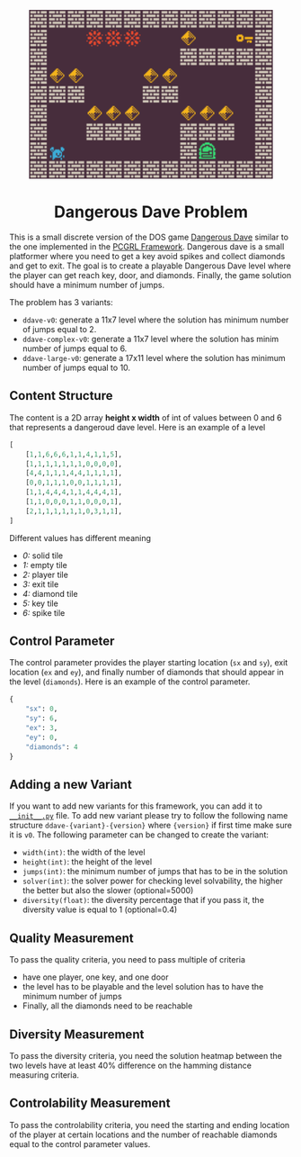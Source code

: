<p align="center">
	<img height="300px" src="../../../images/ddave/example.png"/>
</p>
<h1 align="center">
Dangerous Dave Problem
</h1>

This is a small discrete version of the DOS game [Dangerous Dave](https://www.retrogames.cz/play_480-DOS.php) similar to the one implemented in the [PCGRL Framework](https://github.com/amidos2006/gym-pcgrl). Dangerous dave is a small platformer where you need to get a key avoid spikes and collect diamonds and get to exit. The goal is to create a playable Dangerous Dave level where the player can get reach key, door, and diamonds. Finally, the game solution should have a minimum number of jumps.

The problem has 3 variants:
- `ddave-v0`: generate a 11x7 level where the solution has minimum number of jumps equal to 2.
- `ddave-complex-v0`: generate a 11x7 level where the solution has minim number of jumps equal to 6.
- `ddave-large-v0`: generate a 17x11 level where the solution has minimum number of jumps equal to 10.

## Content Structure
The content is a 2D array **height x width** of int of values between 0 and 6 that represents a dangeroud dave level. Here is an example of a level
```python
[
    [1,1,6,6,6,1,1,4,1,1,5],
    [1,1,1,1,1,1,1,0,0,0,0],
    [4,4,1,1,1,4,4,1,1,1,1],
    [0,0,1,1,1,0,0,1,1,1,1],
    [1,1,4,4,4,1,1,4,4,4,1],
    [1,1,0,0,0,1,1,0,0,0,1],
    [2,1,1,1,1,1,1,0,3,1,1],
]
```
Different values has different meaning
- *0:* solid tile
- *1:* empty tile
- *2:* player tile
- *3:* exit tile
- *4:* diamond tile
- *5:* key tile
- *6:* spike tile

## Control Parameter
The control parameter provides the player starting location (`sx` and `sy`), exit location (`ex` and `ey`), and finally number of diamonds that should appear in the level (`diamonds`). Here is an example of the control parameter.
```python
{
    "sx": 0,
    "sy": 6,
    "ex": 3,
    "ey": 0,
    "diamonds": 4
}
```

## Adding a new Variant
If you want to add new variants for this framework, you can add it to [`__init__.py`](https://github.com/amidos2006/pcg_benchmark/blob/main/pcg_benchmark/probs/ddave/__init__.py) file. To add new variant please try to follow the following name structure `ddave-{variant}-{version}` where `{version}` if first time make sure it is `v0`. The following parameter can be changed to create the variant:
- `width(int)`: the width of the level
- `height(int)`: the height of the level
- `jumps(int)`: the minimum number of jumps that has to be in the solution
- `solver(int)`: the solver power for checking level solvability, the higher the better but also the slower (optional=5000)
- `diversity(float)`: the diversity percentage that if you pass it, the diversity value is equal to 1 (optional=0.4)

## Quality Measurement
To pass the quality criteria, you need to pass multiple of criteria
- have one player, one key, and one door
- the level has to be playable and the level solution has to have the minimum number of jumps
- Finally, all the diamonds need to be reachable

## Diversity Measurement
To pass the diversity criteria, you need the solution heatmap between the two levels have at least 40% difference on the hamming distance measuring criteria.

## Controlability Measurement
To pass the controlability criteria, you need the starting and ending location of the player at certain locations and the number of reachable diamonds equal to the control parameter values.